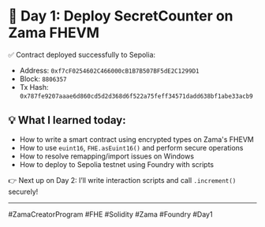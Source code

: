 # 🚀 Day 1: Deploy SecretCounter on Zama FHEVM

✅ Contract deployed successfully to Sepolia:

- Address: `0xf7cF0254602C466000cB1B7B507BF5dE2C1299D1`
- Block: `8806357`
- Tx Hash: `0x787fe9207aaae6d860cd5d2d368d6f522a75feff34571dadd638bf1abe33acb9`

## 💡 What I learned today:
- How to write a smart contract using encrypted types on Zama's FHEVM
- How to use `euint16`, `FHE.asEuint16()` and perform secure operations
- How to resolve remapping/import issues on Windows
- How to deploy to Sepolia testnet using Foundry with scripts

👉 Next up on Day 2: I’ll write interaction scripts and call `.increment()` securely!

---

#ZamaCreatorProgram #FHE #Solidity #Zama #Foundry #Day1
